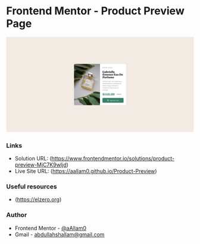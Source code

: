 # Frontend Mentor - Product Preview Page

![](images/Product-Preview.png)

### Links

- Solution URL: (https://www.frontendmentor.io/solutions/product-preview-MjC7K9wIjd)
- Live Site URL: (https://aallam0.github.io/Product-Preview)

### Useful resources

- (https://elzero.org)

### Author

- Frontend Mentor - [@aAllam0](https://www.frontendmentor.io/profile/aAllam0)
- Gmail - abdullahshallam@gmail.com
